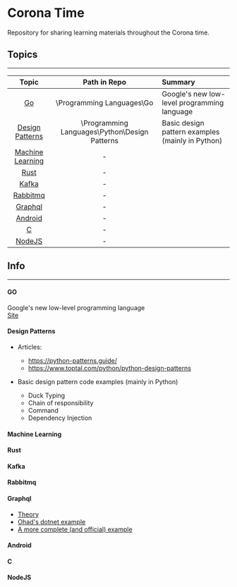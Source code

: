 # Corona Time
Repository for sharing learning materials throughout the Corona time.

## Topics
---

Topic | Path in Repo | Summary 
:----:|:------------:|:------
[Go](#Go) | \Programming Languages\Go | Google's new low-level programming language
[Design Patterns](#Design-Patterns) | \Programming Languages\Python\Design Patterns | Basic design pattern examples (mainly in Python)
[Machine Learning](#Machine-Learning) | - |
[Rust](#Rust) | - |
[Kafka](#Kafka) | - |
[Rabbitmq](#Rabbitmq) | - |
[Graphql](#Graphql) | - |
[Android](#Android) | - |
[C](#C) | - |
[NodeJS](#NodeJS) | - |

## Info
---
#### GO
Google's new low-level programming language<br>
[Site](https://golang.org/)

#### Design Patterns

* Articles: 
  - https://python-patterns.guide/
  - https://www.toptal.com/python/python-design-patterns

* Basic design pattern code examples (mainly in Python)<br>
  - Duck Typing
  - Chain of responsibility
  - Command
  - Dependency Injection

#### Machine Learning

#### Rust

#### Kafka

#### Rabbitmq

#### Graphql
* [Theory](https://www.howtographql.com/)
* [Ohad's dotnet example](https://github.com/oazmiry/products)
* [A more complete (and official) example](https://github.com/graphql-dotnet/graphql-dotnet/tree/master/src/GraphQL.StarWars)

#### Android

#### C

#### NodeJS